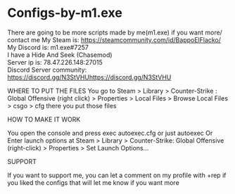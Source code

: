 # Configs-by-m1.exe
There are going to be more scripts made by me(m1.exe) if you want more/ contact me
My Steam is: https://steamcommunity.com/id/BappoElFlacko/           
My Discord is: m1.exe#7257          
I have a Hide And Seek (Chasemod)        
Server ip is: 78.47.226.148:27015           
Discord Server community: https://discord.gg/N3StVHUhttps://discord.gg/N3StVHU

WHERE TO PUT THE FILES
You go to Steam > Library > Counter-Strike : Global Offensive (right click) > Properties > Local Files > Browse Local Files > csgo > cfg
there you put those files              

HOW TO MAKE IT WORK

You open the console and press exec autoexec.cfg or just autoexec
Or Enter launch options at Steam > Library > Counter-Strike: Global Offensive (right-click) > Properties > Set Launch Options...


SUPPORT

If you want to support me, you can let a comment on my profile with +rep if you liked the configs
that will let me know if you want more
